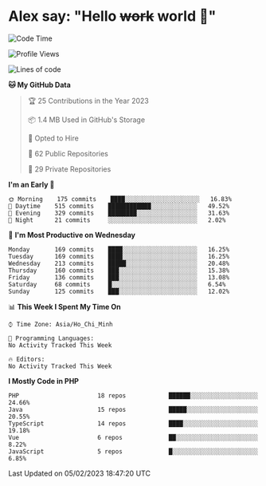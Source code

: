 # Alex say: "Hello ~~work~~ world 🐾"

<!--START_SECTION:waka-->
![Code Time](http://img.shields.io/badge/Code%20Time-839%20hrs%205%20mins-blue)

![Profile Views](http://img.shields.io/badge/Profile%20Views-0-blue)

![Lines of code](https://img.shields.io/badge/From%20Hello%20World%20I%27ve%20Written-1%20Million%20lines%20of%20code-blue)

**🐱 My GitHub Data** 

> 🏆 25 Contributions in the Year 2023
 > 
> 📦 1.4 MB Used in GitHub's Storage 
 > 
> 💼 Opted to Hire
 > 
> 📜 62 Public Repositories 
 > 
> 🔑 29 Private Repositories  
 > 
**I'm an Early 🐤** 

```text
🌞 Morning    175 commits    ████░░░░░░░░░░░░░░░░░░░░░   16.83% 
🌆 Daytime    515 commits    ████████████░░░░░░░░░░░░░   49.52% 
🌃 Evening    329 commits    ████████░░░░░░░░░░░░░░░░░   31.63% 
🌙 Night      21 commits     ░░░░░░░░░░░░░░░░░░░░░░░░░   2.02%

```
📅 **I'm Most Productive on Wednesday** 

```text
Monday       169 commits    ████░░░░░░░░░░░░░░░░░░░░░   16.25% 
Tuesday      169 commits    ████░░░░░░░░░░░░░░░░░░░░░   16.25% 
Wednesday    213 commits    █████░░░░░░░░░░░░░░░░░░░░   20.48% 
Thursday     160 commits    ███░░░░░░░░░░░░░░░░░░░░░░   15.38% 
Friday       136 commits    ███░░░░░░░░░░░░░░░░░░░░░░   13.08% 
Saturday     68 commits     █░░░░░░░░░░░░░░░░░░░░░░░░   6.54% 
Sunday       125 commits    ███░░░░░░░░░░░░░░░░░░░░░░   12.02%

```


📊 **This Week I Spent My Time On** 

```text
⌚︎ Time Zone: Asia/Ho_Chi_Minh

💬 Programming Languages: 
No Activity Tracked This Week

🔥 Editors: 
No Activity Tracked This Week

```

**I Mostly Code in PHP** 

```text
PHP                      18 repos            ██████░░░░░░░░░░░░░░░░░░░   24.66% 
Java                     15 repos            █████░░░░░░░░░░░░░░░░░░░░   20.55% 
TypeScript               14 repos            ████░░░░░░░░░░░░░░░░░░░░░   19.18% 
Vue                      6 repos             ██░░░░░░░░░░░░░░░░░░░░░░░   8.22% 
JavaScript               5 repos             █░░░░░░░░░░░░░░░░░░░░░░░░   6.85%

```



 Last Updated on 05/02/2023 18:47:20 UTC
<!--END_SECTION:waka-->
